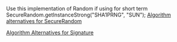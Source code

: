 Use this implementation of Random if using for short term
SecureRandom.getInstanceStrong("SHA1PRNG", "SUN");
[Algorithm alternatives for SecureRandom](https://docs.oracle.com/javase/8/docs/technotes/guides/security/StandardNames.html#SecureRandom)


[Algorithm Alternatives for Signature](https://docs.oracle.com/en/java/javase/11/docs/specs/security/standard-names.html#signature-algorithms)
